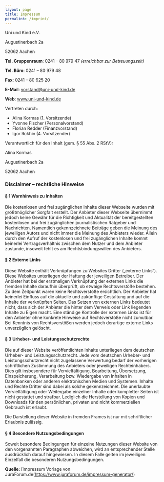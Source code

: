```yaml
---
layout: page
title: Impressum
permalink: /imprint/
---
```

Uni und Kind e.V.

Augustinerbach 2a

52062 Aachen

**Tel. Gruppenraum**: 0241 – 80 979 47 _(erreichbar zur Betreuungszeit)_

**Tel. Büro**: 0241 – 80 979 48

**Fax**: 0241 – 80 925 20

**E-Mail**: vorstand@uni-und-kind.de

**Web**: www.uni-und-kind.de


Vertreten durch:
+ Alina Kormas (1. Vorsitzende)
+ Yvonne Fischer (Personalvorstand)
+ Florian Redder (Finanzvorstand)
+ Igor Rokhin (4. Vorsitzender)

Verantwortlich für den Inhalt (gem. § 55 Abs. 2 RStV):

Alina Kormas

Augustinerbach 2a

52062 Aachen

### Disclaimer – rechtliche Hinweise

#### § 1 Warnhinweis zu Inhalten
Die kostenlosen und frei zugänglichen Inhalte dieser Webseite wurden mit größtmöglicher Sorgfalt erstellt.
Der Anbieter dieser Webseite übernimmt jedoch keine Gewähr für die Richtigkeit und Aktualität der bereitgestellten kostenlosen und frei zugänglichen journalistischen Ratgeber und Nachrichten.
Namentlich gekennzeichnete Beiträge geben die Meinung des jeweiligen Autors und nicht immer die Meinung des Anbieters wieder.
Allein durch den Aufruf der kostenlosen und frei zugänglichen Inhalte kommt keinerlei Vertragsverhältnis zwischen dem Nutzer und dem Anbieter zustande, insoweit fehlt es am Rechtsbindungswillen des Anbieters.

#### § 2 Externe Links
Diese Website enthält Verknüpfungen zu Websites Dritter („externe Links“).
Diese Websites unterliegen der Haftung der jeweiligen Betreiber.
Der Anbieter hat bei der erstmaligen Verknüpfung der externen Links die fremden Inhalte daraufhin überprüft, ob etwaige Rechtsverstöße bestehen.
Zu dem Zeitpunkt waren keine Rechtsverstöße ersichtlich.
Der Anbieter hat keinerlei Einfluss auf die aktuelle und zukünftige Gestaltung und auf die Inhalte der verknüpften Seiten. 
Das Setzen von externen Links bedeutet nicht, dass sich der Anbieter die hinter dem Verweis oder Link liegenden Inhalte zu Eigen macht.
Eine ständige Kontrolle der externen Links ist für den Anbieter ohne konkrete Hinweise auf Rechtsverstöße nicht zumutbar.
Bei Kenntnis von Rechtsverstößen werden jedoch derartige externe Links unverzüglich gelöscht.

#### § 3 Urheber- und Leistungsschutzrechte
Die auf dieser Website veröffentlichten Inhalte unterliegen dem deutschen Urheber- und Leistungsschutzrecht.
Jede vom deutschen Urheber- und Leistungsschutzrecht nicht zugelassene Verwertung bedarf der vorherigen schriftlichen Zustimmung des Anbieters oder jeweiligen Rechteinhabers.
Dies gilt insbesondere für Vervielfältigung, Bearbeitung, Übersetzung, Einspeicherung, Verarbeitung bzw. Wiedergabe von Inhalten in Datenbanken oder anderen elektronischen Medien und Systemen.
Inhalte und Rechte Dritter sind dabei als solche gekennzeichnet.
Die unerlaubte Vervielfältigung oder Weitergabe einzelner Inhalte oder kompletter Seiten ist nicht gestattet und strafbar.
Lediglich die Herstellung von Kopien und Downloads für den persönlichen, privaten und nicht kommerziellen Gebrauch ist erlaubt.

Die Darstellung dieser Website in fremden Frames ist nur mit schriftlicher Erlaubnis zulässig.

#### § 4 Besondere Nutzungsbedingungen
Soweit besondere Bedingungen für einzelne Nutzungen dieser Website von den vorgenannten Paragraphen abweichen, wird an entsprechender Stelle ausdrücklich darauf hingewiesen.
In diesem Falle gelten im jeweiligen Einzelfall die besonderen Nutzungsbedingungen.

**Quelle:** [Impressum Vorlage von JuraForum.de(https://www.juraforum.de/impressum-generator/)

